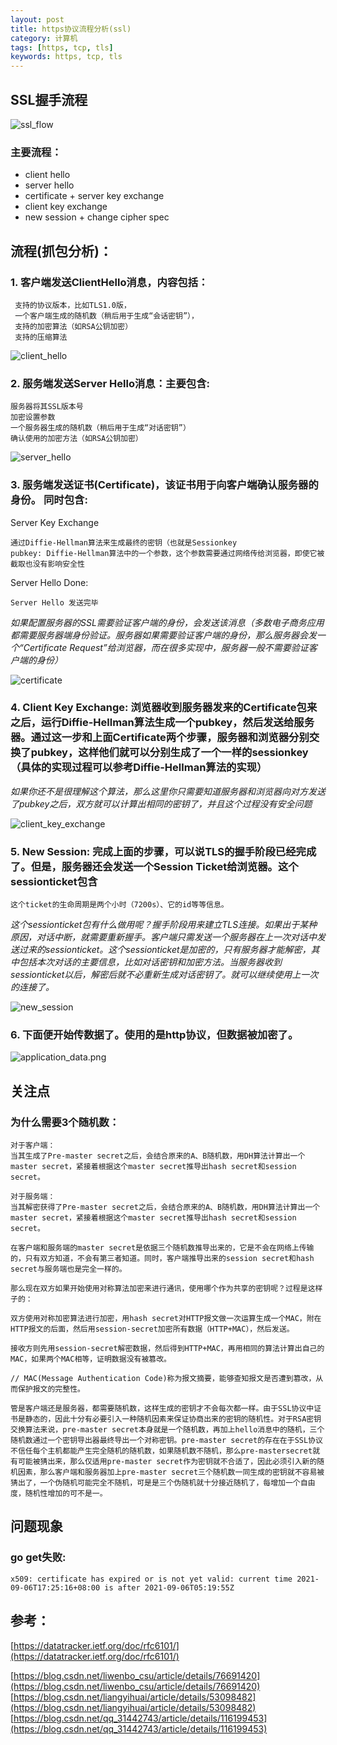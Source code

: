 ```yaml
---
layout: post
title: https协议流程分析(ssl)
category: 计算机
tags: [https, tcp, tls]
keywords: https, tcp, tls
---
```


## SSL握手流程

![ssl_flow](/assets/img/ssl/ssl_flow.png)

### 主要流程：

- client hello
- server hello
- certificate + server key exchange
- client key exchange
- new session + change cipher spec

## 流程(抓包分析)： 

### 1. 客户端发送ClientHello消息，内容包括：
```
 支持的协议版本，比如TLS1.0版，
 一个客户端生成的随机数（稍后用于生成“会话密钥”），
 支持的加密算法（如RSA公钥加密）
 支持的压缩算法
```

![client_hello](/assets/img/ssl/client_hello.png)

### 2. 服务端发送Server Hello消息：主要包含: 
```
服务器将其SSL版本号
加密设置参数
一个服务器生成的随机数（稍后用于生成“对话密钥”）
确认使用的加密方法（如RSA公钥加密）
```
![server_hello](/assets/img/ssl/server_hello.png)

### 3. 服务端发送证书(Certificate)，该证书用于向客户端确认服务器的身份。 同时包含:
Server Key Exchange
```
通过Diffie-Hellman算法来生成最终的密钥（也就是Sessionkey
pubkey: Diffie-Hellman算法中的一个参数，这个参数需要通过网络传给浏览器，即使它被截取也没有影响安全性 
```
Server Hello Done:
```
Server Hello 发送完毕
```

_如果配置服务器的SSL需要验证客户端的身份，会发送该消息（多数电子商务应用都需要服务器端身份验证。服务器如果需要验证客户端的身份，那么服务器会发一个“Certificate Request”给浏览器，而在很多实现中，服务器一般不需要验证客户端的身份）_

![certificate](/assets/img/ssl/certificate.png)

### 4. Client Key Exchange: 浏览器收到服务器发来的Certificate包来之后，运行Diffie-Hellman算法生成一个pubkey，然后发送给服务器。通过这一步和上面Certificate两个步骤，服务器和浏览器分别交换了pubkey，这样他们就可以分别生成了一个一样的sessionkey（具体的实现过程可以参考Diffie-Hellman算法的实现）
_如果你还不是很理解这个算法，那么这里你只需要知道服务器和浏览器向对方发送了pubkey之后，双方就可以计算出相同的密钥了，并且这个过程没有安全问题_

![client_key_exchange](/assets/img/ssl/client_key_exchange.png)

### 5. New Session: 完成上面的步骤，可以说TLS的握手阶段已经完成了。但是，服务器还会发送一个Session Ticket给浏览器。这个sessionticket包含
```
这个ticket的生命周期是两个小时（7200s）、它的id等等信息。
```
_这个sessionticket包有什么做用呢？握手阶段用来建立TLS连接。如果出于某种原因，对话中断，就需要重新握手。客户端只需发送一个服务器在上一次对话中发送过来的sessionticket。这个sessionticket是加密的，只有服务器才能解密，其中包括本次对话的主要信息，比如对话密钥和加密方法。当服务器收到sessionticket以后，解密后就不必重新生成对话密钥了。就可以继续使用上一次的连接了。_

![new_session](/assets/img/ssl/new_session.png)

### 6. 下面便开始传数据了。使用的是http协议，但数据被加密了。

![application_data.png](/assets/img/ssl/application_data.png)

## 关注点
### 为什么需要3个随机数：
```
对于客户端：
当其生成了Pre-master secret之后，会结合原来的A、B随机数，用DH算法计算出一个master secret，紧接着根据这个master secret推导出hash secret和session secret。

对于服务端：
当其解密获得了Pre-master secret之后，会结合原来的A、B随机数，用DH算法计算出一个master secret，紧接着根据这个master secret推导出hash secret和session secret。

在客户端和服务端的master secret是依据三个随机数推导出来的，它是不会在网络上传输的，只有双方知道，不会有第三者知道。同时，客户端推导出来的session secret和hash secret与服务端也是完全一样的。

那么现在双方如果开始使用对称算法加密来进行通讯，使用哪个作为共享的密钥呢？过程是这样子的：

双方使用对称加密算法进行加密，用hash secret对HTTP报文做一次运算生成一个MAC，附在HTTP报文的后面，然后用session-secret加密所有数据（HTTP+MAC），然后发送。

接收方则先用session-secret解密数据，然后得到HTTP+MAC，再用相同的算法计算出自己的MAC，如果两个MAC相等，证明数据没有被篡改。

// MAC(Message Authentication Code)称为报文摘要，能够查知报文是否遭到篡改，从而保护报文的完整性。
```
```
管是客户端还是服务器，都需要随机数，这样生成的密钥才不会每次都一样。由于SSL协议中证书是静态的，因此十分有必要引入一种随机因素来保证协商出来的密钥的随机性。对于RSA密钥交换算法来说，pre-master secret本身就是一个随机数，再加上hello消息中的随机，三个随机数通过一个密钥导出器最终导出一个对称密钥。pre-master secret的存在在于SSL协议不信任每个主机都能产生完全随机的随机数，如果随机数不随机，那么pre-mastersecret就有可能被猜出来，那么仅适用pre-master secret作为密钥就不合适了，因此必须引入新的随机因素，那么客户端和服务器加上pre-master secret三个随机数一同生成的密钥就不容易被猜出了，一个伪随机可能完全不随机，可是是三个伪随机就十分接近随机了，每增加一个自由度，随机性增加的可不是一。
```

## 问题现象
### go get失败: 
```
x509: certificate has expired or is not yet valid: current time 2021-09-06T17:25:16+08:00 is after 2021-09-06T05:19:55Z
```

## 参考：
[https://datatracker.ietf.org/doc/rfc6101/](https://datatracker.ietf.org/doc/rfc6101/) <br/>

[https://blog.csdn.net/liwenbo_csu/article/details/76691420](https://blog.csdn.net/liwenbo_csu/article/details/76691420) <br/>
[https://blog.csdn.net/liangyihuai/article/details/53098482](https://blog.csdn.net/liangyihuai/article/details/53098482) <br/>
[https://blog.csdn.net/qq_31442743/article/details/116199453](https://blog.csdn.net/qq_31442743/article/details/116199453)